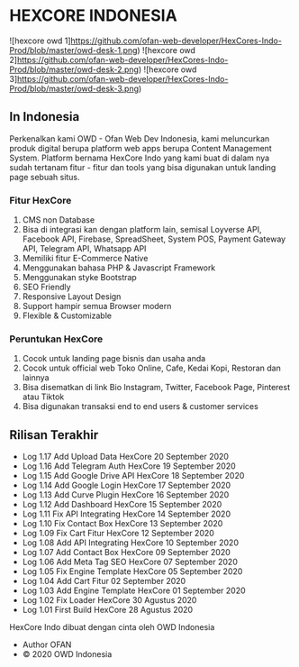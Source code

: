 # HEXCORE INDONESIA

![hexcore owd 1]https://github.com/ofan-web-developer/HexCores-Indo-Prod/blob/master/owd-desk-1.png)
![hexcore owd 2]https://github.com/ofan-web-developer/HexCores-Indo-Prod/blob/master/owd-desk-2.png)
![hexcore owd 3]https://github.com/ofan-web-developer/HexCores-Indo-Prod/blob/master/owd-desk-3.png)

## In Indonesia
Perkenalkan kami OWD - Ofan Web Dev Indonesia, kami meluncurkan produk digital berupa platform web apps berupa Content Management System.
Platform bernama HexCore Indo yang kami buat di dalam nya sudah tertanam fitur - fitur dan tools yang bisa digunakan untuk landing page sebuah situs.

### Fitur HexCore
1. CMS non Database
2. Bisa di integrasi kan dengan platform lain, semisal Loyverse API, Facebook API, Firebase, SpreadSheet, System POS, Payment Gateway API, Telegram API, Whatsapp API
3. Memiliki fitur E-Commerce Native
4. Menggunakan bahasa PHP & Javascript Framework
5. Menggunakan styke Bootstrap
6. SEO Friendly
7. Responsive Layout Design
8. Support hampir semua Browser modern
9. Flexible & Customizable

### Peruntukan HexCore
1. Cocok untuk landing page bisnis dan usaha anda
2. Cocok untuk official web Toko Online, Cafe, Kedai Kopi, Restoran dan lainnya
3. Bisa disematkan di link Bio Instagram, Twitter, Facebook Page, Pinterest atau Tiktok
4. Bisa digunakan transaksi end to end users & customer services

## Rilisan Terakhir
- Log 1.17 Add Upload Data HexCore 20 September 2020
- Log 1.16 Add Telegram Auth HexCore 19 September 2020
- Log 1.15 Add Google Drive API HexCore 18 September 2020
- Log 1.14 Add Google Login HexCore 17 September 2020
- Log 1.13 Add Curve Plugin HexCore 16 September 2020
- Log 1.12 Add Dashboard HexCore 15 September 2020
- Log 1.11 Fix API Integrating HexCore 14 September 2020
- Log 1.10 Fix Contact Box HexCore 13 September 2020
- Log 1.09 Fix Cart Fitur HexCore 12 September 2020
- Log 1.08 Add API Integrating HexCore 10 September 2020
- Log 1.07 Add Contact Box HexCore 09 September 2020
- Log 1.06 Add Meta Tag SEO HexCore 07 September 2020
- Log 1.05 Fix Engine Template HexCore 05 September 2020
- Log 1.04 Add Cart Fitur 02 September 2020
- Log 1.03 Add Engine Template HexCore 01 September 2020
- Log 1.02 Fix Loader HexCore 30 Agustus 2020
- Log 1.01 First Build HexCore 28 Agustus 2020


HexCore Indo dibuat dengan cinta oleh OWD Indonesia
- Author OFAN
- &copy; 2020 OWD Indonesia

